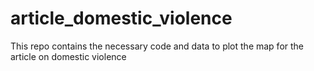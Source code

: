 # article_domestic_violence
This repo contains the necessary code and data to plot the map for the article on domestic violence
